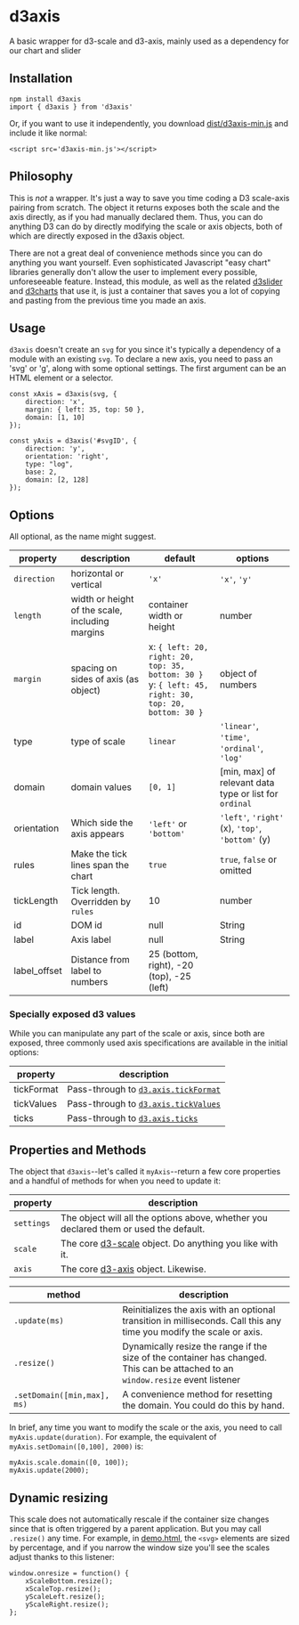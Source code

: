 # d3axis

A basic wrapper for d3-scale and d3-axis, mainly used as a dependency for our chart and slider

## Installation

	npm install d3axis
	import { d3axis } from 'd3axis'

Or, if you want to use it independently, you download [dist/d3axis-min.js](dist/d3axis-min.js) and include it like normal:

	<script src='d3axis-min.js'></script>

## Philosophy

This is _not_ a wrapper. It's just a way to save you time coding a D3 scale-axis pairing from scratch. The object it returns exposes both the scale and the axis directly, as if you had manually declared them. Thus, you can do anything D3 can do by directly modifying the scale or axis objects, both of which are directly exposed in the d3axis object.

There are not a great deal of convenience methods since you can do anything you want yourself. Even sophisticated Javascript "easy chart" libraries generally don't allow the user to implement every possible, unforeseeable feature. Instead, this module, as well as the related [d3slider](https://github.com/TimeMagazineLabs/d3slider) and [d3charts](https://github.com/TimeMagazineLabs/d3charts) that use it, is just a container that saves you a lot of copying and pasting from the previous time you made an axis.

## Usage

`d3axis` doesn't create an `svg` for you since it's typically a dependency of a module with an existing `svg`. To declare a new axis, you need to pass an 'svg' or 'g', along with some optional settings. The first argument can be an HTML element or a selector.

	const xAxis = d3axis(svg, {
		direction: 'x',
		margin: { left: 35, top: 50 },
		domain: [1, 10]
	});

	const yAxis = d3axis('#svgID', { 
		direction: 'y', 
		orientation: 'right',
		type: "log",
		base: 2,
		domain: [2, 128]
	});

## Options

All optional, as the name might suggest. 

|property|description|default|options|
|--------|-------|----------------|-----|
| `direction` | horizontal or vertical | `'x'` | `'x'`, `'y'` |
| `length`   |width or height of the scale, including margins |container width or height | number |
| `margin`  |spacing on sides of axis (as object) | x: `{ left: 20, right: 20, top: 35, bottom: 30 }`<br>y: `{ left: 45, right: 30, top: 20, bottom: 30 }` | object of numbers |
| type | type of scale | `linear` | `'linear'`, `'time'`, `'ordinal'`, `'log'`
| domain | domain values | `[0, 1]` | [min, max] of relevant data type or list for `ordinal`
| orientation | Which side the axis appears | `'left'` or `'bottom'` | `'left'`, `'right'` (x),  `'top'`, `'bottom'` (y)
| rules | Make the tick lines span the chart | `true` | `true`, `false` or omitted
| tickLength | Tick length. Overridden by `rules` | 10 | number
| id | DOM id | null | String |
| label | Axis label | null | String |
| label_offset | Distance from label to numbers | 25 (bottom, right), -20 (top), -25 (left) |

### Specially exposed d3 values

While you can manipulate any part of the scale or axis, since both are exposed, three commonly used axis specifications are available in the initial options:

|property|description|
|--------|-------|
| tickFormat | Pass-through to [`d3.axis.tickFormat`](https://github.com/d3/d3-axis#axis_tickFormat) |
| tickValues | Pass-through to [`d3.axis.tickValues`](https://github.com/d3/d3-axis#axis_tickValues) |
| ticks | Pass-through to [`d3.axis.ticks`](https://github.com/d3/d3-axis#axis_ticks) |

## Properties and Methods

The object that `d3axis`--let's called it `myAxis`--return a few core properties and a handful of methods for when you need to update it:

|property|description|
|--------|-------|
|`settings`|The object will all the options above, whether you declared them or used the default.|
|`scale`|The core [d3-scale](https://github.com/d3/d3-scale/) object. Do anything you like with it.|
|`axis`|The core [d3-axis](https://github.com/d3/d3-axis/) object. Likewise.|

|method|description|
|--------|-------|
|`.update(ms)`|Reinitializes the axis with an optional transition in milliseconds. Call this any time you modify the scale or axis.|
|`.resize()`|Dynamically resize the range if the size of the container has changed. This can be attached to an `window.resize` event listener |
|`.setDomain([min,max], ms)`|A convenience method for resetting the domain. You could do this by hand.|

In brief, any time you want to modify the scale or the axis, you need to call `myAxis.update(duration)`. For example, the equivalent of `myAxis.setDomain([0,100], 2000)` is:

	myAxis.scale.domain([0, 100]);
	myAxis.update(2000);

## Dynamic resizing

This scale does not automatically rescale if the container size changes since that is often triggered by a parent application. But you may call `.resize()` any time. For example, in [demo.html](demos/demo.html), the `<svg>` elements are sized by percentage, and if you narrow the window size you'll see the scales adjust thanks to this listener:

	window.onresize = function() {
		xScaleBottom.resize();
		xScaleTop.resize();
		yScaleLeft.resize();
		yScaleRight.resize();
	};
